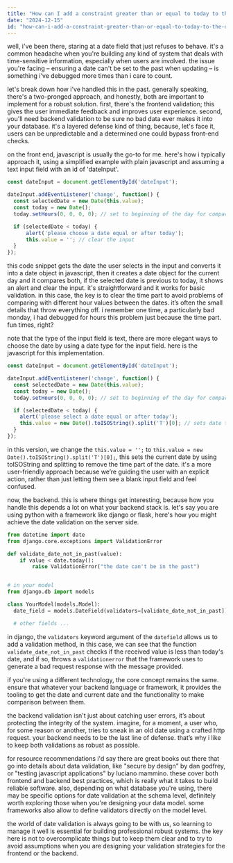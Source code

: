 ```yaml
---
title: "How can I add a constraint greater than or equal to today to the dateType field when a user updates data?"
date: "2024-12-15"
id: "how-can-i-add-a-constraint-greater-than-or-equal-to-today-to-the-datetype-field-when-a-user-updates-data"
---
```


well, i've been there, staring at a date field that just refuses to behave. it's a common headache when you're building any kind of system that deals with time-sensitive information, especially when users are involved. the issue you're facing – ensuring a date can't be set to the past when updating – is something i've debugged more times than i care to count.

let's break down how i've handled this in the past. generally speaking, there's a two-pronged approach, and honestly, both are important to implement for a robust solution. first, there's the frontend validation; this gives the user immediate feedback and improves user experience. second, you'll need backend validation to be sure no bad data ever makes it into your database. it's a layered defense kind of thing, because, let's face it, users can be unpredictable and a determined one could bypass front-end checks.

on the front end, javascript is usually the go-to for me. here's how i typically approach it, using a simplified example with plain javascript and assuming a text input field with an id of 'dateInput'.

```javascript
const dateInput = document.getElementById('dateInput');

dateInput.addEventListener('change', function() {
  const selectedDate = new Date(this.value);
  const today = new Date();
  today.setHours(0, 0, 0, 0); // set to beginning of the day for comparison

  if (selectedDate < today) {
      alert('please choose a date equal or after today');
      this.value = ''; // clear the input
  }
});
```

this code snippet gets the date the user selects in the input and converts it into a date object in javascript, then it creates a date object for the current day and it compares both, if the selected date is previous to today, it shows an alert and clear the input. it's straightforward and it works for basic validation. in this case, the key is to clear the time part to avoid problems of comparing with different hour values between the dates. it’s often the small details that throw everything off. i remember one time, a particularly bad monday, i had debugged for hours this problem just because the time part. fun times, right?

note that the type of the input field is text, there are more elegant ways to choose the date by using a date type for the input field. here is the javascript for this implementation.

```javascript
const dateInput = document.getElementById('dateInput');

dateInput.addEventListener('change', function() {
  const selectedDate = new Date(this.value);
  const today = new Date();
  today.setHours(0, 0, 0, 0); // set to beginning of the day for comparison

  if (selectedDate < today) {
    alert('please select a date equal or after today');
    this.value = new Date().toISOString().split('T')[0]; // sets date to today
  }
});
```

in this version, we change the `this.value = '';` to `this.value = new Date().toISOString().split('T')[0];`, this sets the current date by using toISOString and splitting to remove the time part of the date. it's a more user-friendly approach because we’re guiding the user with an explicit action, rather than just letting them see a blank input field and feel confused.

now, the backend. this is where things get interesting, because how you handle this depends a lot on what your backend stack is. let's say you are using python with a framework like django or flask, here's how you might achieve the date validation on the server side.

```python
from datetime import date
from django.core.exceptions import ValidationError

def validate_date_not_in_past(value):
    if value < date.today():
        raise ValidationError("the date can't be in the past")


# in your model
from django.db import models

class YourModel(models.Model):
  date_field = models.DateField(validators=[validate_date_not_in_past])

  # other fields ...
```

in django, the `validators` keyword argument of the `datefield` allows us to add a validation method, in this case, we can see that the function `validate_date_not_in_past` checks if the received value is less than today's date, and if so, throws a `validationerror` that the framework uses to generate a bad request response with the message provided.

if you're using a different technology, the core concept remains the same. ensure that whatever your backend language or framework, it provides the tooling to get the date and current date and the functionality to make comparison between them.

the backend validation isn't just about catching user errors, it’s about protecting the integrity of the system. imagine, for a moment, a user who, for some reason or another, tries to sneak in an old date using a crafted http request. your backend needs to be the last line of defense. that’s why i like to keep both validations as robust as possible.

for resource recommendations i'd say there are great books out there that go into details about data validation, like "secure by design" by dan godfrey, or "testing javascript applications" by luciano mammino. these cover both frontend and backend best practices, which is really what it takes to build reliable software. also, depending on what database you're using, there may be specific options for date validation at the schema level, definitely worth exploring those when you're designing your data model. some frameworks also allow to define validators directly on the model level.

the world of date validation is always going to be with us, so learning to manage it well is essential for building professional robust systems. the key here is not to overcomplicate things but to keep them clear and to try to avoid assumptions when you are designing your validation strategies for the frontend or the backend.
